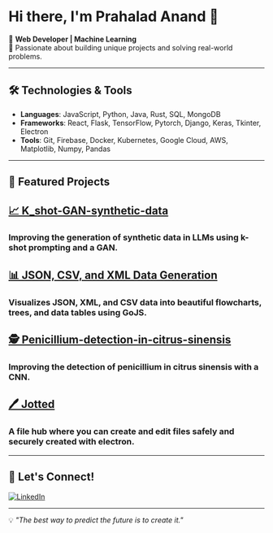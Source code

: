 # Hi there, I'm Prahalad Anand 👋

🚀 **Web Developer | Machine Learning**  
🌟 Passionate about building unique projects and solving real-world problems.  

---

## 🛠️ Technologies & Tools
- **Languages**: JavaScript, Python, Java, Rust, SQL, MongoDB
- **Frameworks**: React, Flask, TensorFlow, Pytorch, Django, Keras, Tkinter, Electron
- **Tools**: Git, Firebase, Docker, Kubernetes, Google Cloud, AWS, Matplotlib, Numpy, Pandas

---

## 🌟 Featured Projects
## [📈 K_shot-GAN-synthetic-data](https://github.com/PPilot2/k_shot-GAN-synthetic-data)
### Improving the generation of synthetic data in LLMs using k-shot prompting and a GAN.

## [📊 JSON, CSV, and XML Data Generation](https://github.com/PPilot2/JSON-Visualizer)
### Visualizes JSON, XML, and CSV data into beautiful flowcharts, trees, and data tables using GoJS.

## [🕵️ Penicillium-detection-in-citrus-sinensis](https://github.com/PPilot2/Penicillium-detection-in-citrus-sinensis)
### Improving the detection of penicillium in citrus sinensis with a CNN.

## [🖊️ Jotted](https://github.com/PPilot2/Jotted)
### A file hub where you can create and edit files safely and securely created with electron.
---

## 🎯 Let's Connect!
[![LinkedIn](https://img.shields.io/badge/LinkedIn-0077B5?logo=linkedin&logoColor=white)](https://www.linkedin.com/in/prahalad-anand-524636297/)  

---

💡 *"The best way to predict the future is to create it."*
